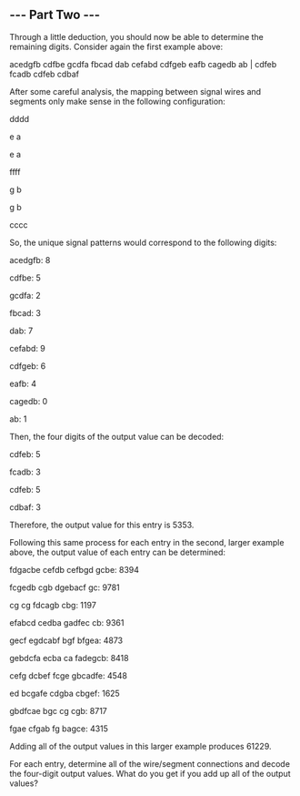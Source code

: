 ## --- Part Two ---

Through a little deduction, you should now be able to determine the remaining digits. Consider again the first example above:


acedgfb cdfbe gcdfa fbcad dab cefabd cdfgeb eafb cagedb ab | cdfeb fcadb cdfeb cdbaf


After some careful analysis, the mapping between signal wires and segments only make sense in the following configuration:



 dddd
 
e    a

e    a

 ffff
 
g    b

g    b

 cccc
 
 So, the unique signal patterns would correspond to the following digits:



acedgfb: 8

cdfbe: 5

gcdfa: 2

fbcad: 3

dab: 7

cefabd: 9

cdfgeb: 6

eafb: 4

cagedb: 0

ab: 1

Then, the four digits of the output value can be decoded:



cdfeb: 5

fcadb: 3

cdfeb: 5

cdbaf: 3

Therefore, the output value for this entry is 5353.



Following this same process for each entry in the second, larger example above, the output value of each entry can be determined:



fdgacbe cefdb cefbgd gcbe: 8394

fcgedb cgb dgebacf gc: 9781

cg cg fdcagb cbg: 1197

efabcd cedba gadfec cb: 9361

gecf egdcabf bgf bfgea: 4873

gebdcfa ecba ca fadegcb: 8418

cefg dcbef fcge gbcadfe: 4548

ed bcgafe cdgba cbgef: 1625

gbdfcae bgc cg cgb: 8717

fgae cfgab fg bagce: 4315

Adding all of the output values in this larger example produces 61229.



For each entry, determine all of the wire/segment connections and decode the four-digit output values. What do you get if you add up all of the output values?
